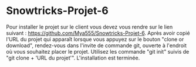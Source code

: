 # Snowtricks-Projet-6

Pour installer le projet sur le client vous devez vous rendre sur le lien suivant : https://github.com/Mya555/Snowtricks-Projet-6. Après avoir copié l'URL du projet qui apparaît lorsque vous appuyez sur le bouton "clone or download", rendez-vous dans l'invite de commande git, ouverte à l'endroit où vous souhaitez placer le projet. Utilisez les commande "git init" suivis de "git clone + 'URL du projet'". L'installation est terminée.


